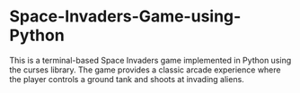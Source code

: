 # Space-Invaders-Game-using-Python
This is a terminal-based Space Invaders game implemented in Python using the curses library. The game provides a classic arcade experience where the player controls a ground tank and shoots at invading aliens.
